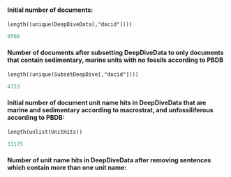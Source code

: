 #### Initial number of documents: 
`length((unique(DeepDiveData[,"docid"])))`
````R
9508
````

#### Number of documents after subsetting DeepDiveData to only documents that contain sedimentary, marine units with no fossils according to PBDB
`length((unique(SubsetDeepDive[,"docid"])))`
````R
4753
````

#### Initial number of document unit name hits in DeepDiveData that are marine and sedimentary according to macrostrat, and unfossiliferous according to PBDB:

`length(unlist(UnitHits))`
````R
31175
````
#### Number of unit name hits in DeepDiveData after removing sentences which contain more than one unit name:
